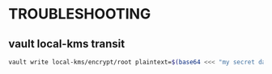 # TROUBLESHOOTING

## vault local-kms transit

```sh
vault write local-kms/encrypt/root plaintext=$(base64 <<< "my secret data")
```
